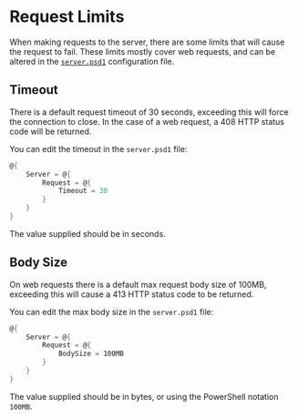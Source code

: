 # Request Limits

When making requests to the server, there are some limits that will cause the request to fail. These limits mostly cover web requests, and can be altered in the [`server.psd1`](../Configuration) configuration file.

## Timeout

There is a default request timeout of 30 seconds, exceeding this will force the connection to close. In the case of a web request, a 408 HTTP status code will be returned.

You can edit the timeout in the `server.psd1` file:

```powershell
@{
    Server = @{
        Request = @{
            Timeout = 30
        }
    }
}
```

The value supplied should be in seconds.

## Body Size

On web requests there is a default max request body size of 100MB, exceeding this will cause a 413 HTTP status code to be returned.

You can edit the max body size in the `server.psd1` file:

```powershell
@{
    Server = @{
        Request = @{
            BodySize = 100MB
        }
    }
}
```

The value supplied should be in bytes, or using the PowerShell notation `100MB`.
